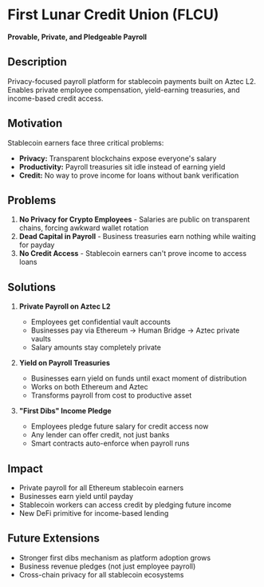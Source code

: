 # First Lunar Credit Union (FLCU)
**Provable, Private, and Pledgeable Payroll**

## Description
Privacy-focused payroll platform for stablecoin payments built on Aztec L2. Enables private employee compensation, yield-earning treasuries, and income-based credit access.

## Motivation
Stablecoin earners face three critical problems:
- **Privacy:** Transparent blockchains expose everyone's salary
- **Productivity:** Payroll treasuries sit idle instead of earning yield
- **Credit:** No way to prove income for loans without bank verification

## Problems
1. **No Privacy for Crypto Employees** - Salaries are public on transparent chains, forcing awkward wallet rotation
2. **Dead Capital in Payroll** - Business treasuries earn nothing while waiting for payday
3. **No Credit Access** - Stablecoin earners can't prove income to access loans

## Solutions
1. **Private Payroll on Aztec L2**
   - Employees get confidential vault accounts
   - Businesses pay via Ethereum → Human Bridge → Aztec private vaults
   - Salary amounts stay completely private

2. **Yield on Payroll Treasuries**
   - Businesses earn yield on funds until exact moment of distribution
   - Works on both Ethereum and Aztec
   - Transforms payroll from cost to productive asset

3. **"First Dibs" Income Pledge**
   - Employees pledge future salary for credit access now
   - Any lender can offer credit, not just banks
   - Smart contracts auto-enforce when payroll runs

## Impact
- Private payroll for all Ethereum stablecoin earners
- Businesses earn yield until payday
- Stablecoin workers can access credit by pledging future income
- New DeFi primitive for income-based lending

## Future Extensions
- Stronger first dibs mechanism as platform adoption grows
- Business revenue pledges (not just employee payroll)
- Cross-chain privacy for all stablecoin ecosystems

